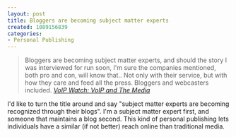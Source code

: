 ```yaml
--- 
layout: post
title: Bloggers are becoming subject matter experts
created: 1089156839
categories: 
- Personal Publishing
---
```

<blockquote>
Bloggers are becoming subject matter experts, and should the story I was interviewed for run soon, I'm sure the companies mentioned, both pro and con, will know that.. Not only with their service, but with how they care and feed all the press. Bloggers and webcasters included.
<cite><a href="http://andyabramson.blogs.com/voipwatch/2004/06/voip_and_the_me.html">VoIP Watch: VoIP and The Media</a></cite>
</blockquote>

<p>I'd like to turn the title around and say "subject matter experts are becoming recognized through their blogs". I'm a subject matter expert first, and someone that maintains a blog second. This kind of personal publishing lets individuals have a similar (if not better) reach online than traditional media.</p>
